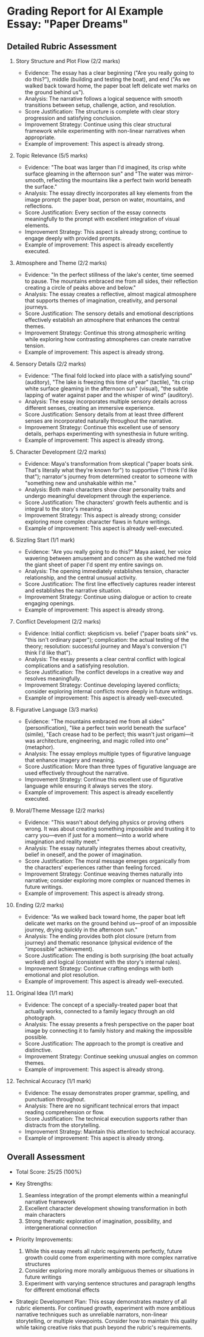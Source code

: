 # Grading Report for AI Example Essay: "Paper Dreams"

## Detailed Rubric Assessment

1. Story Structure and Plot Flow (2/2 marks)
   - Evidence: The essay has a clear beginning ("Are you really going to do this?"), middle (building and testing the boat), and end ("As we walked back toward home, the paper boat left delicate wet marks on the ground behind us").
   - Analysis: The narrative follows a logical sequence with smooth transitions between setup, challenge, action, and resolution.
   - Score Justification: The structure is complete with clear story progression and satisfying conclusion.
   - Improvement Strategy: Continue using this clear structural framework while experimenting with non-linear narratives when appropriate.
   - Example of improvement: This aspect is already strong.

2. Topic Relevance (5/5 marks)
   - Evidence: "The boat was larger than I'd imagined, its crisp white surface gleaming in the afternoon sun" and "The water was mirror-smooth, reflecting the mountains like a perfect twin world beneath the surface."
   - Analysis: The essay directly incorporates all key elements from the image prompt: the paper boat, person on water, mountains, and reflections.
   - Score Justification: Every section of the essay connects meaningfully to the prompt with excellent integration of visual elements.
   - Improvement Strategy: This aspect is already strong; continue to engage deeply with provided prompts.
   - Example of improvement: This aspect is already excellently executed.

3. Atmosphere and Theme (2/2 marks)
   - Evidence: "In the perfect stillness of the lake's center, time seemed to pause. The mountains embraced me from all sides, their reflection creating a circle of peaks above and below."
   - Analysis: The essay creates a reflective, almost magical atmosphere that supports themes of imagination, creativity, and personal journeys.
   - Score Justification: The sensory details and emotional descriptions effectively establish an atmosphere that enhances the central themes.
   - Improvement Strategy: Continue this strong atmospheric writing while exploring how contrasting atmospheres can create narrative tension.
   - Example of improvement: This aspect is already strong.

4. Sensory Details (2/2 marks)
   - Evidence: "The final fold locked into place with a satisfying sound" (auditory), "The lake is freezing this time of year" (tactile), "its crisp white surface gleaming in the afternoon sun" (visual), "the subtle lapping of water against paper and the whisper of wind" (auditory).
   - Analysis: The essay incorporates multiple sensory details across different senses, creating an immersive experience.
   - Score Justification: Sensory details from at least three different senses are incorporated naturally throughout the narrative.
   - Improvement Strategy: Continue this excellent use of sensory details, perhaps experimenting with synesthesia in future writing.
   - Example of improvement: This aspect is already strong.

5. Character Development (2/2 marks)
   - Evidence: Maya's transformation from skeptical ("paper boats sink. That's literally what they're known for") to supportive ("I think I'd like that"); narrator's journey from determined creator to someone with "something new and unshakable within me."
   - Analysis: Both main characters show clear personality traits and undergo meaningful development through the experience.
   - Score Justification: The characters' growth feels authentic and is integral to the story's meaning.
   - Improvement Strategy: This aspect is already strong; consider exploring more complex character flaws in future writings.
   - Example of improvement: This aspect is already well-executed.

6. Sizzling Start (1/1 mark)
   - Evidence: "Are you really going to do this?" Maya asked, her voice wavering between amusement and concern as she watched me fold the giant sheet of paper I'd spent my entire savings on.
   - Analysis: The opening immediately establishes tension, character relationship, and the central unusual activity.
   - Score Justification: The first line effectively captures reader interest and establishes the narrative situation.
   - Improvement Strategy: Continue using dialogue or action to create engaging openings.
   - Example of improvement: This aspect is already strong.

7. Conflict Development (2/2 marks)
   - Evidence: Initial conflict: skepticism vs. belief ("paper boats sink" vs. "this isn't ordinary paper"); complication: the actual testing of the theory; resolution: successful journey and Maya's conversion ("I think I'd like that").
   - Analysis: The essay presents a clear central conflict with logical complications and a satisfying resolution.
   - Score Justification: The conflict develops in a creative way and resolves meaningfully.
   - Improvement Strategy: Continue developing layered conflicts; consider exploring internal conflicts more deeply in future writings.
   - Example of improvement: This aspect is already well-executed.

8. Figurative Language (3/3 marks)
   - Evidence: "The mountains embraced me from all sides" (personification), "like a perfect twin world beneath the surface" (simile), "Each crease had to be perfect; this wasn't just origami—it was architecture, engineering, and magic rolled into one" (metaphor).
   - Analysis: The essay employs multiple types of figurative language that enhance imagery and meaning.
   - Score Justification: More than three types of figurative language are used effectively throughout the narrative.
   - Improvement Strategy: Continue this excellent use of figurative language while ensuring it always serves the story.
   - Example of improvement: This aspect is already excellently executed.

9. Moral/Theme Message (2/2 marks)
   - Evidence: "This wasn't about defying physics or proving others wrong. It was about creating something impossible and trusting it to carry you—even if just for a moment—into a world where imagination and reality meet."
   - Analysis: The essay naturally integrates themes about creativity, belief in oneself, and the power of imagination.
   - Score Justification: The moral message emerges organically from the characters' experiences rather than feeling forced.
   - Improvement Strategy: Continue weaving themes naturally into narrative; consider exploring more complex or nuanced themes in future writings.
   - Example of improvement: This aspect is already strong.

10. Ending (2/2 marks)
    - Evidence: "As we walked back toward home, the paper boat left delicate wet marks on the ground behind us—proof of an impossible journey, drying quickly in the afternoon sun."
    - Analysis: The ending provides both plot closure (return from journey) and thematic resonance (physical evidence of the "impossible" achievement).
    - Score Justification: The ending is both surprising (the boat actually worked) and logical (consistent with the story's internal rules).
    - Improvement Strategy: Continue crafting endings with both emotional and plot resolution.
    - Example of improvement: This aspect is already well-executed.

11. Original Idea (1/1 mark)
    - Evidence: The concept of a specially-treated paper boat that actually works, connected to a family legacy through an old photograph.
    - Analysis: The essay presents a fresh perspective on the paper boat image by connecting it to family history and making the impossible possible.
    - Score Justification: The approach to the prompt is creative and distinctive.
    - Improvement Strategy: Continue seeking unusual angles on common themes.
    - Example of improvement: This aspect is already strong.

12. Technical Accuracy (1/1 mark)
    - Evidence: The essay demonstrates proper grammar, spelling, and punctuation throughout.
    - Analysis: There are no significant technical errors that impact reading comprehension or flow.
    - Score Justification: The technical execution supports rather than distracts from the storytelling.
    - Improvement Strategy: Maintain this attention to technical accuracy.
    - Example of improvement: This aspect is already strong.

## Overall Assessment

- Total Score: 25/25 (100%)
- Key Strengths:
  1. Seamless integration of the prompt elements within a meaningful narrative framework
  2. Excellent character development showing transformation in both main characters
  3. Strong thematic exploration of imagination, possibility, and intergenerational connection

- Priority Improvements:
  1. While this essay meets all rubric requirements perfectly, future growth could come from experimenting with more complex narrative structures
  2. Consider exploring more morally ambiguous themes or situations in future writings
  3. Experiment with varying sentence structures and paragraph lengths for different emotional effects

- Strategic Development Plan: This essay demonstrates mastery of all rubric elements. For continued growth, experiment with more ambitious narrative techniques such as unreliable narrators, non-linear storytelling, or multiple viewpoints. Consider how to maintain this quality while taking creative risks that push beyond the rubric's requirements.